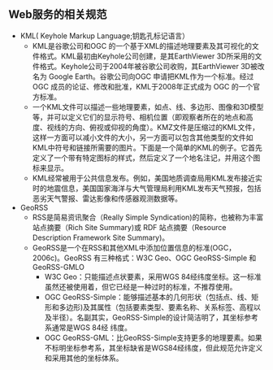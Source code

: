 ## Web服务的相关规范
- KML( Keyhole Markup Language;钥匙孔标记语言）
	- KML是谷歌公司和OGC 的一个基于XML的描述地理要素及其可视化的文件格式。KML最初由Keyhole公司创建，是其EarthViewer 3D所采用的文件格式。Keyhole公司于2004年被谷歌公司收购，其EarthViewer 3D被改名为 Google Earth。谷歌公司向OGC 申请把KML作为一个标准。经过OGC 成员的论证、修改和批准，KML于2008年正式成为 OGC 的一个官方标准。
	- 一个KML文件可以描述一些地理要素，如点、线、多边形、图像和3D模型等，并可以定义它们的显示符号、相机位置（即观察者所在的地点和高度、视线的方向、俯视或仰视的角度）。KMZ文件是压缩过的KML文件，这样一方面可以减小文件的大小，另一方面可以包含其他类型的文件如KML中符号和链接所需要的图片。下面是一个简单的KML的例子。它首先定义了一个带有特定图标的样式，然后定义了一个地名注记，并用这个图标来显示。
	- KML经常被用于公共信息发布。例如，美国地质调查局用KML发布接近实时的地震信息，美国国家海洋与大气管理局利用KML发布天气预报，包括恶劣天气警报、雷达影像和传感器观测数据等。
- GeoRSS
	- RSS是简易资讯聚合（Really Simple Syndication)的简称，也被称为丰富站点摘要（Rich Site Summary)或 RDF 站点摘要（Resource Description Framework Site Summary)。
	- GeoRSS是一个在RSS和其他XML中添加位置信息的标准(OGC，2006c)。GeoRSS 有三种格式：W3C Geo、OGC GeoRSS-Simple 和GeoRSS-GMLO
		- W3C Geo：只能描述点状要素，采用WGS 84经纬度坐标。这一标准虽然还被使用着，但它已经是一种过时的标准，不推荐使用。
		- OGC GeoRSS-Simple：能够描述基本的几何形状（包括点、线、矩形和多边形)及其属性（包括要素类型、要素名称、关系标签、高程以及半径）。名副其实，GeoRSS-Simple的设计简洁明了，其坐标参考系通常是WGS 84经 纬度。
		- OGC GeoRSS-GML：比GeoRSS-Simple支持更多的地理要素。如果不标明坐标参考系，其坐标缺省是WGS84经纬度，但此规范允许定义和采用其他的坐标体系。